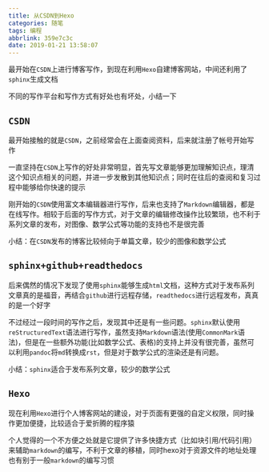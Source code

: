 ```yaml
---
title: 从CSDN到Hexo
categories: 随笔
tags: 编程
abbrlink: 359e7c3c
date: 2019-01-21 13:58:07
---
```


最开始在`CSDN`上进行博客写作，到现在利用`Hexo`自建博客网站，中间还利用了`sphinx`生成文档

不同的写作平台和写作方式有好处也有坏处，小结一下

## `CSDN`

最开始接触的就是`CSDN`，之前经常会在上面查阅资料，后来就注册了帐号开始写作

一直坚持在`CSDN`上写作的好处非常明显，首先写文章能够更加理解知识点，理清这个知识点相关的问题，并进一步发散到其他知识点；同时在往后的查阅和复习过程中能够给你快速的提示

刚开始的`CSDN`使用富文本编辑器进行写作，后来也支持了`Markdown`编辑器，都是在线写作。相较于后面的写作方式，对于文章的编辑修改操作比较繁琐，也不利于系列文章的发布，对图像、数学公式等功能的支持也不是很完善

小结：在`CSDN`发布的博客比较倾向于单篇文章，较少的图像和数学公式

## `sphinx+github+readthedocs`

后来偶然的情况下发现了使用`sphinx`能够生成`html`文档，这种方式对于发布系列文章真的是福音，再结合`github`进行远程存储，`readthedocs`进行远程发布，真真的是一个好字

不过经过一段时间的写作之后，发现其中还是有一些问题。`sphinx`默认使用`reStructuredText`语法进行写作，虽然支持`Markdown`语法(使用`CommonMark`语法)，但是在一些额外功能(比如数学公式、表格)的支持上并没有很完善，虽然可以利用`pandoc`将`md`转换成`rst`，但是对于数学公式的渲染还是有问题。

小结：`sphinx`适合于发布系列文章，较少的数学公式

## `Hexo`

现在利用`Hexo`进行个人博客网站的建设，对于页面有更强的自定义权限，同时操作更加便捷，比较适合于爱折腾的程序猿

个人觉得的一个不方便之处就是它提供了许多快捷方式（比如块引用/代码引用）来辅助`markdown`的编写，不利于文章的移植，同时hexo对于资源文件的地址处理也有别于一般`markdown`的编写习惯